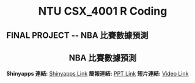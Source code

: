<h1 align="center">NTU CSX_4001 R Coding</h1>


FINAL PROJECT -- NBA 比賽數據預測
------
<h2 align="center">NBA 比賽數據預測</h2>

**Shinyapps 連結:** [Shinyapps Link](https://fawen5566.shinyapps.io/NBAPredict/ "shinyapps")
**簡報連結:** [PPT Link](https://drive.google.com/open?id=186KXzdEzb4HzlX9zIs-0_6mhxqOxWaKN "PPT")
**短片連結:** [Video Link](https://drive.google.com/open?id=1Z7JYDZcmqK8IeoEj9IpJgMLTDFQn_CCw "Video")